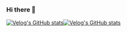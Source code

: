 ### Hi there 👋

[![Velog's GitHub stats](https://velog-readme-stats.vercel.app/api?name=bang_se)](https://velog.io/@bang_se)[![Velog's GitHub stats](https://velog-readme-stats.vercel.app/api/list?name=bang_se)](https://velog.io/@bang_se) 

<!--
**lawijdo201/lawijdo201** is a ✨ _special_ ✨ repository because its `README.md` (this file) appears on your GitHub profile.

Here are some ideas to get you started:

- 🔭 I’m currently working on ...
- 🌱 I’m currently learning ...
- 👯 I’m looking to collaborate on ...
- 🤔 I’m looking for help with ...
- 💬 Ask me about ...
- 📫 How to reach me: ...
- 😄 Pronouns: ...
- ⚡ Fun fact: ...
-->
